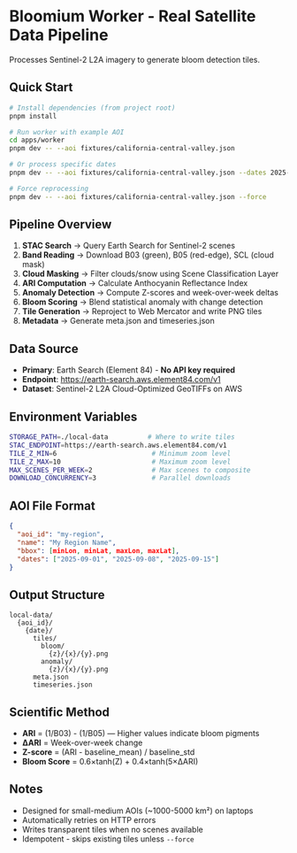 # Bloomium Worker - Real Satellite Data Pipeline

Processes Sentinel-2 L2A imagery to generate bloom detection tiles.

## Quick Start

```bash
# Install dependencies (from project root)
pnpm install

# Run worker with example AOI
cd apps/worker
pnpm dev -- --aoi fixtures/california-central-valley.json

# Or process specific dates
pnpm dev -- --aoi fixtures/california-central-valley.json --dates 2025-09-01,2025-09-08

# Force reprocessing
pnpm dev -- --aoi fixtures/california-central-valley.json --force
```

## Pipeline Overview

1. **STAC Search** → Query Earth Search for Sentinel-2 scenes
2. **Band Reading** → Download B03 (green), B05 (red-edge), SCL (cloud mask)
3. **Cloud Masking** → Filter clouds/snow using Scene Classification Layer
4. **ARI Computation** → Calculate Anthocyanin Reflectance Index
5. **Anomaly Detection** → Compute Z-scores and week-over-week deltas
6. **Bloom Scoring** → Blend statistical anomaly with change detection
7. **Tile Generation** → Reproject to Web Mercator and write PNG tiles
8. **Metadata** → Generate meta.json and timeseries.json

## Data Source

- **Primary**: Earth Search (Element 84) - **No API key required**
- **Endpoint**: https://earth-search.aws.element84.com/v1
- **Dataset**: Sentinel-2 L2A Cloud-Optimized GeoTIFFs on AWS

## Environment Variables

```bash
STORAGE_PATH=./local-data          # Where to write tiles
STAC_ENDPOINT=https://earth-search.aws.element84.com/v1
TILE_Z_MIN=6                        # Minimum zoom level
TILE_Z_MAX=10                       # Maximum zoom level
MAX_SCENES_PER_WEEK=2               # Max scenes to composite
DOWNLOAD_CONCURRENCY=3              # Parallel downloads
```

## AOI File Format

```json
{
  "aoi_id": "my-region",
  "name": "My Region Name",
  "bbox": [minLon, minLat, maxLon, maxLat],
  "dates": ["2025-09-01", "2025-09-08", "2025-09-15"]
}
```

## Output Structure

```
local-data/
  {aoi_id}/
    {date}/
      tiles/
        bloom/
          {z}/{x}/{y}.png
        anomaly/
          {z}/{x}/{y}.png
      meta.json
      timeseries.json
```

## Scientific Method

- **ARI** = (1/B03) - (1/B05) — Higher values indicate bloom pigments
- **ΔARI** = Week-over-week change
- **Z-score** = (ARI - baseline_mean) / baseline_std
- **Bloom Score** = 0.6×tanh(Z) + 0.4×tanh(5×ΔARI)

## Notes

- Designed for small-medium AOIs (~1000-5000 km²) on laptops
- Automatically retries on HTTP errors
- Writes transparent tiles when no scenes available
- Idempotent - skips existing tiles unless `--force`

